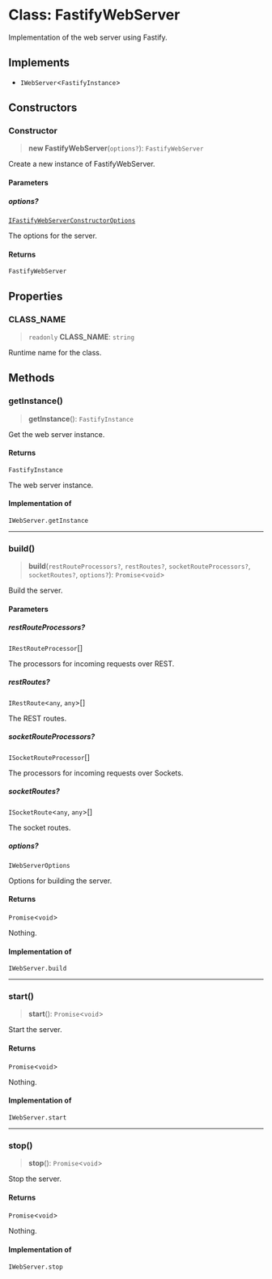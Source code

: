 # Class: FastifyWebServer

Implementation of the web server using Fastify.

## Implements

- `IWebServer`\<`FastifyInstance`\>

## Constructors

### Constructor

> **new FastifyWebServer**(`options?`): `FastifyWebServer`

Create a new instance of FastifyWebServer.

#### Parameters

##### options?

[`IFastifyWebServerConstructorOptions`](../interfaces/IFastifyWebServerConstructorOptions.md)

The options for the server.

#### Returns

`FastifyWebServer`

## Properties

### CLASS\_NAME

> `readonly` **CLASS\_NAME**: `string`

Runtime name for the class.

## Methods

### getInstance()

> **getInstance**(): `FastifyInstance`

Get the web server instance.

#### Returns

`FastifyInstance`

The web server instance.

#### Implementation of

`IWebServer.getInstance`

***

### build()

> **build**(`restRouteProcessors?`, `restRoutes?`, `socketRouteProcessors?`, `socketRoutes?`, `options?`): `Promise`\<`void`\>

Build the server.

#### Parameters

##### restRouteProcessors?

`IRestRouteProcessor`[]

The processors for incoming requests over REST.

##### restRoutes?

`IRestRoute`\<`any`, `any`\>[]

The REST routes.

##### socketRouteProcessors?

`ISocketRouteProcessor`[]

The processors for incoming requests over Sockets.

##### socketRoutes?

`ISocketRoute`\<`any`, `any`\>[]

The socket routes.

##### options?

`IWebServerOptions`

Options for building the server.

#### Returns

`Promise`\<`void`\>

Nothing.

#### Implementation of

`IWebServer.build`

***

### start()

> **start**(): `Promise`\<`void`\>

Start the server.

#### Returns

`Promise`\<`void`\>

Nothing.

#### Implementation of

`IWebServer.start`

***

### stop()

> **stop**(): `Promise`\<`void`\>

Stop the server.

#### Returns

`Promise`\<`void`\>

Nothing.

#### Implementation of

`IWebServer.stop`
